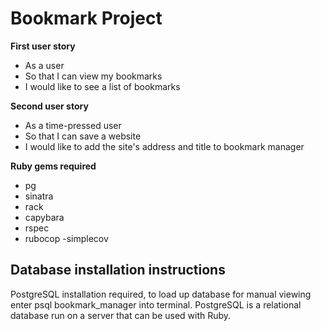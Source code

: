 # Bookmark Project

**First user story**
- As a user
- So that I can view my bookmarks
- I would like to see a list of bookmarks

**Second user story**
- As a time-pressed user
- So that I can save a website
- I would like to add the site's address and title to bookmark manager


**Ruby gems required**
- pg
- sinatra
- rack
- capybara
- rspec
- rubocop
-simplecov

## Database installation instructions
PostgreSQL installation required, to load up database for manual viewing enter psql bookmark_manager into terminal.
PostgreSQL is a relational database run on a server that can be used with Ruby. 


